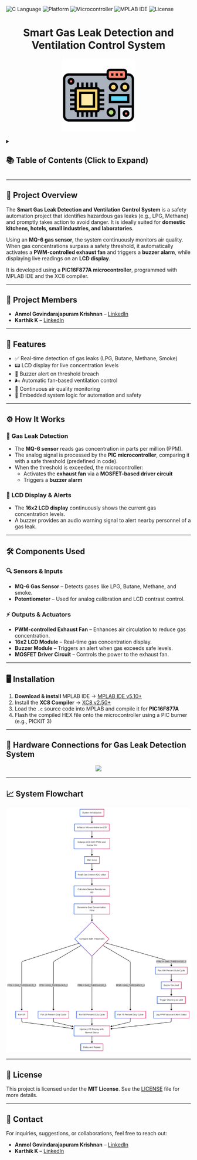 ![C Language](https://img.shields.io/badge/Language-C-blue) ![Platform](https://img.shields.io/badge/Platform-Embedded_Systems-red) ![Microcontroller](https://img.shields.io/badge/Microcontroller-PIC16F877A-blue) ![MPLAB IDE](https://img.shields.io/badge/IDE-MPLAB_IDE-orange) ![License](https://img.shields.io/badge/License-MIT-yellow)

<h1 align="center">Smart Gas Leak Detection and Ventilation Control System</h1>

<p align="center">
  <img src="assets/icons/microcontroller.png" width="200">
</p>

<details>
  <summary><h2>📚 Table of Contents (Click to Expand)</h2></summary>

- [📌 Project Overview](#-project-overview)
- [👥 Project Members](#-project-members)
- [🚀 Features](#-features)
- [⚙️ How It Works](#️-how-it-works)
  - [🔹 **Gas Leak Detection**](#-gas-leak-detection)
  - [🔹 **LCD Display \& Alerts**](#-lcd-display--alerts)
- [🛠️ Components Used](#️-components-used)
  - [**🔍 Sensors \& Inputs**](#-sensors--inputs)
  - [**⚡ Outputs \& Actuators**](#-outputs--actuators)
- [🖥️ Installation](#️-installation)
- [🔌 Hardware Connections for Gas Leak Detection System](#-hardware-connections-for-gas-leak-detection-system)
- [📈 System Flowchart](#-system-flowchart)
- [📜 License](#-license)
- [📩 Contact](#-contact)

</details>

---

## 📌 Project Overview

The **Smart Gas Leak Detection and Ventilation Control System** is a safety automation project that identifies hazardous gas leaks (e.g., LPG, Methane) and promptly takes action to avoid danger. It is ideally suited for **domestic kitchens, hotels, small industries, and laboratories**.

Using an **MQ-6 gas sensor**, the system continuously monitors air quality. When gas concentrations surpass a safety threshold, it automatically activates a **PWM-controlled exhaust fan** and triggers a **buzzer alarm**, while displaying live readings on an **LCD display**.

It is developed using a **PIC16F877A microcontroller**, programmed with MPLAB IDE and the XC8 compiler.

---

## 👥 Project Members

- **Anmol Govindarajapuram Krishnan** – [LinkedIn](https://www.linkedin.com/in/anmolkrish/)
- **Karthik K** – [LinkedIn](https://www.linkedin.com/in/karthik-krishnamurthi)

---

## 🚀 Features

- ✅ Real-time detection of gas leaks (LPG, Butane, Methane, Smoke)
- 📟 LCD display for live concentration levels
- 🔔 Buzzer alert on threshold breach
- 🌬️ Automatic fan-based ventilation control
- 🔄 Continuous air quality monitoring
- 🧠 Embedded system logic for automation and safety

---

## ⚙️ How It Works

### 🔹 **Gas Leak Detection**

- The **MQ-6 sensor** reads gas concentration in parts per million (PPM).
- The analog signal is processed by the **PIC microcontroller**, comparing it with a safe threshold (predefined in code).
- When the threshold is exceeded, the microcontroller:
  - Activates the **exhaust fan** via a **MOSFET-based driver circuit**
  - Triggers a **buzzer alarm**

### 🔹 **LCD Display & Alerts**

- The **16x2 LCD display** continuously shows the current gas concentration levels.
- A buzzer provides an audio warning signal to alert nearby personnel of a gas leak.

---

## 🛠️ Components Used

### **🔍 Sensors & Inputs**
- **MQ-6 Gas Sensor** – Detects gases like LPG, Butane, Methane, and smoke.
- **Potentiometer** – Used for analog calibration and LCD contrast control.

### **⚡ Outputs & Actuators**
- **PWM-controlled Exhaust Fan** – Enhances air circulation to reduce gas concentration.
- **16x2 LCD Module** – Real-time gas concentration display.
- **Buzzer Module** – Triggers an alert when gas exceeds safe levels.
- **MOSFET Driver Circuit** – Controls the power to the exhaust fan.

---

## 🖥️ Installation

1. **Download & install** MPLAB IDE → [MPLAB IDE v5.10+](https://www.microchip.com/en-us/tools-resources/archives/mplab-ecosystem)
2. Install the **XC8 Compiler** → [XC8 v2.50+](https://www.microchip.com/en-us/tools-resources/develop/mplab-xc-compilers#tabs)
3. Load the `.c` source code into MPLAB and compile it for **PIC16F877A**
4. Flash the compiled HEX file onto the microcontroller using a PIC burner (e.g., PICKIT 3)

---

## 🔌 Hardware Connections for Gas Leak Detection System

<p align="center">
  <img src="designs/ckt.bmp" width="600">
</p>

---

## 📈 System Flowchart

<p align="center">
  <img src="designs/flowchart.png" width="600">
</p>

---

## 📜 License

This project is licensed under the **MIT License**. See the [LICENSE](LICENSE) file for more details.

---

## 📩 Contact

For inquiries, suggestions, or collaborations, feel free to reach out:

- **Anmol Govindarajapuram Krishnan** – [LinkedIn](https://www.linkedin.com/in/anmolkrish/)
- **Karthik K** – [LinkedIn](https://www.linkedin.com/in/karthik-krishnamurthi)

